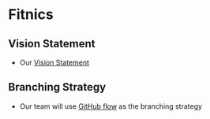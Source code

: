 # Fitnics


## Vision Statement
- Our [Vision Statement](https://code.cs.umanitoba.ca/3350-winter-2021-a01/fitnics-group-12/-/blob/master/docs/Vision%20Statement.md)

## Branching Strategy
- Our team will use [GitHub flow](https://code.cs.umanitoba.ca/3350-winter-2021-a01/fitnics-group-12/-/blob/master/docs/Branching%20Strategy.md) as the branching strategy